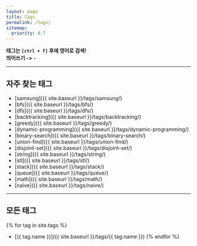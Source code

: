 ```yaml
---
layout: page
title: Tags
permalink: /tags/
sitemap:
  priority: 0.7
---
```


**태그는 `[ctrl + f]` 후에 영어로 검색!**  
**띄어쓰기 -> `-`**

---

## 자주 찾는 태그

* [samsung]({{ site.baseurl }}/tags/samsung/)
* [bfs]({{ site.baseurl }}/tags/bfs/)
* [dfs]({{ site.baseurl }}/tags/dfs/)
* [backtracking]({{ site.baseurl }}/tags/backtracking/)
* [greedy]({{ site.baseurl }}/tags/greedy/)
* [dynamic-programming]({{ site.baseurl }}/tags/dynamic-programming/)
* [binary-search]({{ site.baseurl }}/tags/binary-search/)
* [union-find]({{ site.baseurl }}/tags/union-find/)
* [disjoint-set]({{ site.baseurl }}/tags/disjoint-set/)
* [string]({{ site.baseurl }}/tags/string/)
* [stl]({{ site.baseurl }}/tags/stl/)
* [stack]({{ site.baseurl }}/tags/stack/)
* [queue]({{ site.baseurl }}/tags/queue/)
* [math]({{ site.baseurl }}/tags/math/)
* [naive]({{ site.baseurl }}/tags/naive/)

---

## 모든 태그

{% for tag in site.tags %}
* [{{ tag.name }}]({{ site.baseurl }}/tags/{{ tag.name }})
{% endfor %}
